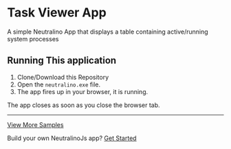 # Task Viewer App

A simple Neutralino App that displays a table containing active/running system processes <br/>

## Running This application

1. Clone/Download this Repository
2. Open the `neutralino.exe` file.
3. The app fires up in your browser, it is running. 

The app closes as soon as you close the browser tab.

<hr/>

[View More Samples](https://github.com/neutralinojs/neutralinojs-samples) <br/>

Build your own NeutralinoJs app? [Get Started](https://neutralinojs.github.io/docs/#/gettingstarted/quickstart)

